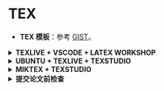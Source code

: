 # TEX

- **TEX 模板**：参考 [GIST](https://gist.github.com/RyanXingQL/f1e0802bc7427b5d444261160a44e126)。

<details>
<summary><b>TEXLIVE + VSCODE + LATEX WORKSHOP</b></summary>
<p>

参见 [LATEX WORKSHOP 指南](https://zhuanlan.zhihu.com/p/106167792)；含快捷键和省心选项。

为了删除 `.synctex.gz`，我在 `latex-workshop.latex.clean.fileTypes` 中添加了 `*.synctex.gz`。这样，点击按钮就可以一键删除中间文件。

</p>
</details>

<details>
<summary><b>UBUNTU + TEXLIVE + TEXSTUDIO</b></summary>
<p>

不推荐。

安装 LATEX：`sudo apt install texlive-full`；注意一定是 `full`。

安装 TEXSTUDIO：`sudo apt install texstudio`。

`Build` 中选择 `PDFLATEX`，图像可正常显示。

</p>
</details>

<details>
<summary><b>MIKTEX + TEXSTUDIO</b></summary>
<p>

不推荐。

- 按顺序下载和安装。
- 重启。
- TEXSTUDIO 里要设置 `zh_CN` 语言，将 `pdflatex` 改为 `xzelatex`。

</p>
</details>

<details>
<summary><b>提交论文前检查</b></summary>
<p>

作者和单位信息：

- 每一段要用单独的一个 `\thanks{}`。
- 换行也有空格的作用。所以在最后一个 author 后，添加一个 `%` 取缔空格，连接到下一行的 `\thanks`。
- 作者单位多多益善，例如高工。否则以后评奖没资格。

标题：

- 不要用公式和数学符号。
- 换行：`\title{Bare Demo of IEEEtran.cls\\ for IEEE Journals}`
- 大小写：
  
  > Titles are generally capitalized except for words such as a, an, and, as, at, but, by, for, in, nor, of, on, or, the, to and up, which are usually not capitalized unless they are the first or last word of the title.

数字：

- 如果要表达 `1e-3`，代码为：`1e{-3}`，否则负号和 3 距离过大。

连词：

- 可以规定断词：`\hyphenation{op-tical net-works semi-conduc-tor}`
- 如果有不允许打断的空格（nonbreaking spaces），用 `~`。如：`\author{Michael~Shell,~\IEEEmembership{Member,~IEEE,}}`，因为职称和人名都不可打断。

图表：

- 期刊通常不用 `[h]`。
- IEEE 通常不会在第一页或第一个 column 放 floats。
- `\includegraphics`、`\caption` 和 `\label` 要按顺序。

  ```tex
  \begin{figure}[!t]
  \centering
  \includegraphics[width=2.5in]{myfigure}
  \caption{Network.}
  \label{fig_net}
  \end{figure}
  ```

致谢：ARXIV 和 CR 版本记得都加一下致谢。

引用：

- 最好用 CROSSREF 的 BIBTEX 信息，比较规范。IEEE 格式中作者名不全。
- 有些期刊规定不使用 CITE 包，例如 TPAMI。

全文最好不要用 `vspace`，否则可能被拒，特别是会议。

</p>
</details>
